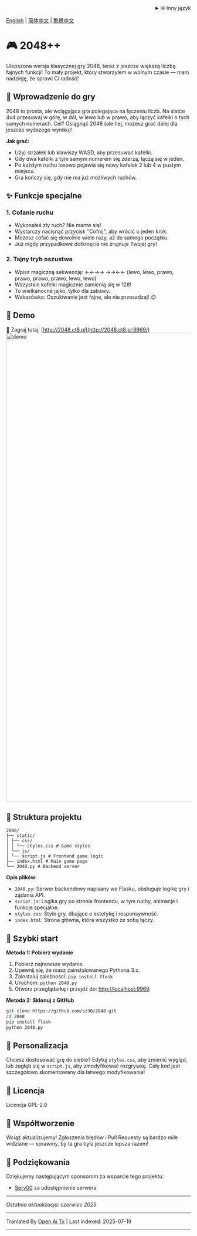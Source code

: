 <div align="right">
  <details>
    <summary >🌐 Inny język</summary>
    <div>
      <div align="center">
        <a href="https://openaitx.github.io/view.html?user=sz30&project=2048-magic&lang=ja">日本語</a>
        | <a href="https://openaitx.github.io/view.html?user=sz30&project=2048-magic&lang=ko">한국어</a>
        | <a href="https://openaitx.github.io/view.html?user=sz30&project=2048-magic&lang=hi">हिन्दी</a>
        | <a href="https://openaitx.github.io/view.html?user=sz30&project=2048-magic&lang=th">ไทย</a>
        | <a href="https://openaitx.github.io/view.html?user=sz30&project=2048-magic&lang=fr">Français</a>
        | <a href="https://openaitx.github.io/view.html?user=sz30&project=2048-magic&lang=de">Deutsch</a>
        | <a href="https://openaitx.github.io/view.html?user=sz30&project=2048-magic&lang=es">Español</a>
        | <a href="https://openaitx.github.io/view.html?user=sz30&project=2048-magic&lang=it">Itapano</a>
        | <a href="https://openaitx.github.io/view.html?user=sz30&project=2048-magic&lang=ru">Русский</a>
        | <a href="https://openaitx.github.io/view.html?user=sz30&project=2048-magic&lang=pt">Português</a>
        | <a href="https://openaitx.github.io/view.html?user=sz30&project=2048-magic&lang=nl">Nederlands</a>
        | <a href="https://openaitx.github.io/view.html?user=sz30&project=2048-magic&lang=pl">Polski</a>
        | <a href="https://openaitx.github.io/view.html?user=sz30&project=2048-magic&lang=ar">العربية</a>
        | <a href="https://openaitx.github.io/view.html?user=sz30&project=2048-magic&lang=fa">فارسی</a>
        | <a href="https://openaitx.github.io/view.html?user=sz30&project=2048-magic&lang=tr">Türkçe</a>
        | <a href="https://openaitx.github.io/view.html?user=sz30&project=2048-magic&lang=vi">Tiếng Việt</a>
        | <a href="https://openaitx.github.io/view.html?user=sz30&project=2048-magic&lang=id">Bahasa Indonesia</a>
      </div>
    </div>
  </details>
</div>


[English](https://raw.githubusercontent.com/sz30/2048-magic/main/README.md) | [简体中文](https://raw.githubusercontent.com/sz30/2048-magic/main/README.zh-CN.md) | [繁體中文](https://raw.githubusercontent.com/sz30/2048-magic/main/README.zh-TW.md)

# 🎮 2048++

Ulepszona wersja klasycznej gry 2048, teraz z jeszcze większą liczbą fajnych funkcji! To mały projekt, który stworzyłem w wolnym czasie — mam nadzieję, że sprawi Ci radość!

## 🎯 Wprowadzenie do gry

2048 to prosta, ale wciągająca gra polegająca na łączeniu liczb. Na siatce 4x4 przesuwaj w górę, w dół, w lewo lub w prawo, aby łączyć kafelki o tych samych numerach. Cel? Osiągnąć 2048 (ale hej, możesz grać dalej dla jeszcze wyższego wyniku)!

**Jak grać:**
- Użyj strzałek lub klawiszy WASD, aby przesuwać kafelki.
- Gdy dwa kafelki z tym samym numerem się zderzą, łączą się w jeden.
- Po każdym ruchu losowo pojawia się nowy kafelek 2 lub 4 w pustym miejscu.
- Gra kończy się, gdy nie ma już możliwych ruchów.

## ✨ Funkcje specjalne

### 1. Cofanie ruchu
- Wykonałeś zły ruch? Nie martw się!
- Wystarczy nacisnąć przycisk "Cofnij", aby wrócić o jeden krok.
- Możesz cofać się dowolnie wiele razy, aż do samego początku.
- Już nigdy przypadkowe dotknięcie nie zrujnuje Twojej gry!

### 2. Tajny tryb oszustwa
- Wpisz magiczną sekwencję: ←←→→ →→←← (lewo, lewo, prawo, prawo,  prawo, prawo, lewo, lewo)
- Wszystkie kafelki magicznie zamienią się w 128!
- To wielkanocne jajko, tylko dla zabawy.
- Wskazówka: Oszukiwanie jest fajne, ale nie przesadzaj! 😉

## 🎯 Demo

🎯 Zagraj tutaj: [http://2048.ct8.pl](http://2048.ct8.pl:9969/)
<img width="1279" alt="demo" src="https://github.com/user-attachments/assets/0df2c956-b6d9-4371-a916-f6ac3ae642be" />



## 📁 Struktura projektu
```
2048/
├── static/
│ ├── css/
│ │ └── styles.css # Game styles
│ └── js/
│ └── script.js # Frontend game logic
├── index.html # Main game page
└── 2048.py # Backend server
```
**Opis plików:**
- `2048.py`: Serwer backendowy napisany we Flasku, obsługuje logikę gry i żądania API.
- `script.js`: Logika gry po stronie frontendu, w tym ruchy, animacje i funkcje specjalne.
- `styles.css`: Style gry, dbające o estetykę i responsywność.
- `index.html`: Strona główna, która wszystko ze sobą łączy.

## 🚀 Szybki start

**Metoda 1: Pobierz wydanie**
1. Pobierz najnowsze wydanie.
2. Upewnij się, że masz zainstalowanego Pythona 3.x.
3. Zainstaluj zależności: `pip install flask`
4. Uruchom: `python 2048.py`
5. Otwórz przeglądarkę i przejdź do: [http://localhost:9969](http://localhost:9969)

**Metoda 2: Sklonuj z GitHub**
```bash
git clone https://github.com/sz30/2048.git
cd 2048
pip install flask
python 2048.py
```
## 🎨 Personalizacja

Chcesz dostosować grę do siebie? Edytuj `styles.css`, aby zmienić wygląd, lub zagłęb się w `script.js`, aby zmodyfikować rozgrywkę. Cały kod jest szczegółowo skomentowany dla łatwego modyfikowania!

## 📝 Licencja

Licencja GPL-2.0

## 🤝 Współtworzenie

Wciąż aktualizujemy! Zgłoszenia błędów i Pull Requesty są bardzo mile widziane — sprawmy, by ta gra była jeszcze lepsza razem!


## 🙏 Podziękowania

Dziękujemy następującym sponsorom za wsparcie tego projektu:
- [Serv00](https://www.serv00.com/) za udostępnienie serwera

---
_Ostatnia aktualizacja: czerwiec 2025_



---

Tranlated By [Open Ai Tx](https://github.com/OpenAiTx/OpenAiTx) | Last indexed: 2025-07-19

---